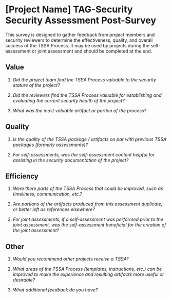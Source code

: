 # [Project Name] TAG-Security Security Assessment Post-Survey

This survey is designed to gather feedback from project members and security
reviewers to determine the effectiveness, quality, and overall success of the
TSSA Process.  It may be used by projects during the
self-assessment or joint assessment and should be completed at the end.

## Value

1. *Did the project team find the TSSA Process valuable to the
   security stature of the project?*

2. *Did the reviewers find the TSSA Process valuable for
   establishing and evaluating the current security health of the project?*

3. *What was the most valuable artifact or portion of the process?*

## Quality

1. *Is the quality of the TSSA package / artifacts on par with previous
   TSSA packages (formerly assessments)?*

2. *For self-assessments, was the self-assessment content helpful for
   assisting in the security documentation of the project?*

## Efficiency

1. *Were there parts of the TSSA Process that could be improved,
   such as timeliness, communication, etc.?*

2. *Are portions of the artifacts produced from this assessment duplicate, or better left as references
   elsewhere?*

3. *For joint assessments, if a self-assessment was performed prior to the joint
   assessment, was the self-assessment beneficial for the creation of the joint
assessment?*

## Other

1. *Would you recommend other projects receive a TSSA?*

2. *What areas of the TSSA Process (templates, instructions,
    etc.) can be improved to make the experience and resulting artifacts more
useful or desirable?*

3. *What additional feedback do you have?*

